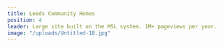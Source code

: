 ```yaml
---
title: Leeds Community Homes
position: 4
leader: Large site built on the MSL system. 1M+ pageviews per year.
image: "/uploads/Untitled-18.jpg"
---
```


